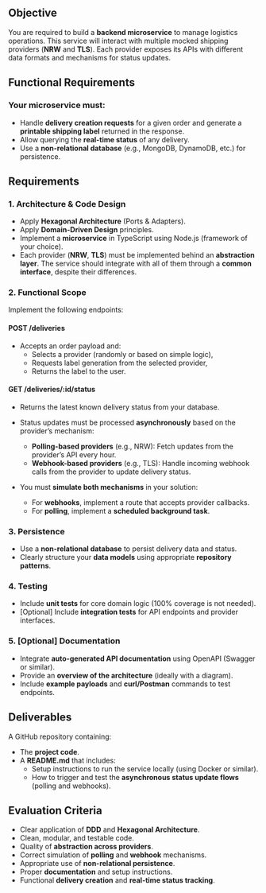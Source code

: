 ## Objective

You are required to build a **backend microservice** to manage logistics operations. This service will interact with multiple mocked shipping providers (**NRW** and **TLS**). Each provider exposes its APIs with different data formats and mechanisms for status updates.

## Functional Requirements

### Your microservice must:

- Handle **delivery creation requests** for a given order and generate a **printable shipping label** returned in the response.
- Allow querying the **real-time status** of any delivery.
- Use a **non-relational database** (e.g., MongoDB, DynamoDB, etc.) for persistence.

## Requirements

### 1. Architecture & Code Design

- Apply **Hexagonal Architecture** (Ports & Adapters).
- Apply **Domain-Driven Design** principles.
- Implement a **microservice** in TypeScript using Node.js (framework of your choice).
- Each provider (**NRW**, **TLS**) must be implemented behind an **abstraction layer**. The service should integrate with all of them through a **common interface**, despite their differences.

### 2. Functional Scope

Implement the following endpoints:

#### **POST /deliveries**

- Accepts an order payload and:
  - Selects a provider (randomly or based on simple logic),
  - Requests label generation from the selected provider,
  - Returns the label to the user.

#### **GET /deliveries/:id/status**

- Returns the latest known delivery status from your database.
- Status updates must be processed **asynchronously** based on the provider’s mechanism:

  - **Polling-based providers** (e.g., NRW): Fetch updates from the provider’s API every hour.
  - **Webhook-based providers** (e.g., TLS): Handle incoming webhook calls from the provider to update delivery status.

- You must **simulate both mechanisms** in your solution:
  - For **webhooks**, implement a route that accepts provider callbacks.
  - For **polling**, implement a **scheduled background task**.

### 3. Persistence

- Use a **non-relational database** to persist delivery data and status.
- Clearly structure your **data models** using appropriate **repository patterns**.

### 4. Testing

- Include **unit tests** for core domain logic (100% coverage is not needed).
- [Optional] Include **integration tests** for API endpoints and provider interfaces.

### 5. [Optional] Documentation

- Integrate **auto-generated API documentation** using OpenAPI (Swagger or similar).
- Provide an **overview of the architecture** (ideally with a diagram).
- Include **example payloads** and **curl/Postman** commands to test endpoints.

## Deliverables

A GitHub repository containing:

- The **project code**.
- A **README.md** that includes:
  - Setup instructions to run the service locally (using Docker or similar).
  - How to trigger and test the **asynchronous status update flows** (polling and webhooks).

## Evaluation Criteria

- Clear application of **DDD** and **Hexagonal Architecture**.
- Clean, modular, and testable code.
- Quality of **abstraction across providers**.
- Correct simulation of **polling** and **webhook** mechanisms.
- Appropriate use of **non-relational persistence**.
- Proper **documentation** and setup instructions.
- Functional **delivery creation** and **real-time status tracking**.
